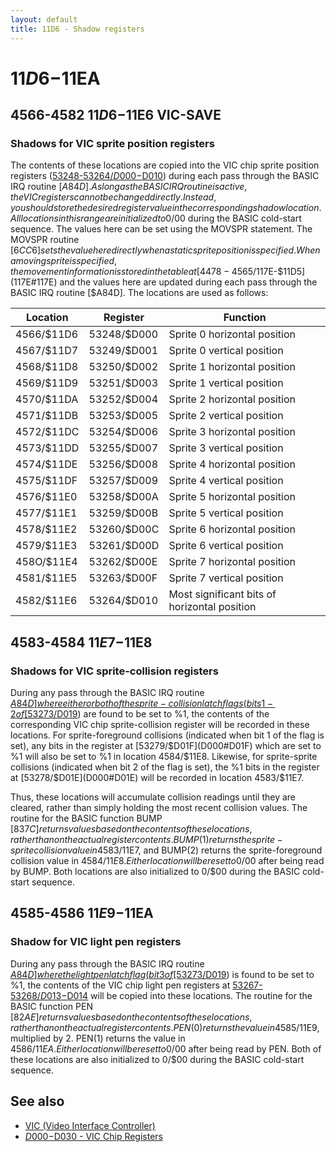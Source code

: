 ```yaml
---
layout: default
title: 11D6 - Shadow registers
---
```

# $11D6-$11EA

## 4566-4582 $11D6-$11E6 VIC-SAVE <a name="11D6"></a>
### Shadows for VIC sprite position registers

The contents of these locations are copied into the VIC chip
sprite position registers ([53248-53264/$D000-$D010](D000#D000)) during
each pass through the BASIC IRQ routine [$A84D]. As long as
the BASIC IRQ routine is active, the VIC registers cannot be
changed directly. Instead, you should store the desired register
value in the corresponding shadow location. All locations in
this range are initialized to 0/$00 during the BASIC cold-start
sequence. The values here can be set using the MOVSPR
statement. The MOVSPR routine [$6CC6] sets the value here
directly when a static sprite position is specified. When a moving sprite is specified, the movement information is stored in
the table at [4478-4565/$117E-$11D5](117E#117E) and the values here are
updated during each pass through the BASIC IRQ routine
[$A84D]. The locations are used as follows:

|Location|Register|Function|
|-|-|-|
|4566/$11D6|53248/$D000|Sprite 0 horizontal position|
|4567/$11D7|53249/$D001|Sprite 0 vertical position|
|4568/$11D8|53250/$D002|Sprite 1 horizontal position|
|4569/$11D9|53251/$D003|Sprite 1 vertical position|
|4570/$11DA|53252/$D004|Sprite 2 horizontal position|
|4571/$11DB|53253/$D005|Sprite 2 vertical position|
|4572/$11DC|53254/$D006|Sprite 3 horizontal position|
|4573/$11DD|53255/$D007|Sprite 3 vertical position|
|4574/$11DE|53256/$D008|Sprite 4 horizontal position|
|4575/$11DF|53257/$D009|Sprite 4 vertical position|
|4576/$11E0|53258/$D00A|Sprite 5 horizontal position|
|4577/$11E1|53259/$D00B|Sprite 5 vertical position|
|4578/$11E2|53260/$D00C|Sprite 6 horizontal position|
|4579/$11E3|53261/$D00D|Sprite 6 vertical position|
|458O/$11E4|53262/$D00E|Sprite 7 horizontal position|
|4581/$11E5|53263/$D00F|Sprite 7 vertical position|
|4582/$11E6|53264/$D010|Most significant bits of horizontal position|

## 4583-4584 $11E7-$11E8 <a name="11E7"></a>
### Shadows for VIC sprite-collision registers

During any pass through the BASIC IRQ routine [$A84D]
where either or both of the sprite-collision latch flags (bits 1-2
of [53273/$D019](D000#D019)) are found to be set to %1, the contents of
the corresponding VIC chip sprite-collision register will be recorded in these locations. For sprite-foreground collisions (indicated when bit 1 of the flag is set), any bits in the register at
[53279/$D01F](D000#D01F) which are set to %1 will also be set to %1 in location 4584/$11E8. Likewise, for sprite-sprite collisions (indicated when bit 2 of the flag is set), the %1 bits in the register
at [53278/$D01E](D000#D01E) will be recorded in location 4583/$11E7.

Thus, these locations will accumulate collision readings until
they are cleared, rather than simply holding the most recent
collision values. The routine for the BASIC function BUMP
[$837C] returns values based on the contents of these locations, rather than on the actual register contents. BUMP(1) returns the sprite-sprite collision value in 4583/$11E7, and
BUMP(2) returns the sprite-foreground collision value in
4584/$11E8. Either location will be reset to 0/$00 after being
read by BUMP. Both locations are also initialized to 0/$00
during the BASIC cold-start sequence.

## 4585-4586 $11E9-$11EA <a name="11E9"></a>
### Shadow for VIC light pen registers

During any pass through the BASIC IRQ routine [$A84D]
where the light pen latch flag (bit 3 of [53273/$D019](D000#D019)) is found
to be set to %1, the contents of the VIC chip light pen registers at [53267-53268/$D013-$D014](D000#D013) will be copied into these
locations. The routine for the BASIC function PEN [$82AE] returns values based on the contents of these locations, rather
than on the actual register contents. PEN(0) returns the value
in 4585/$11E9, multiplied by 2. PEN(1) returns the value in
4586/$11EA. Either location will be reset to 0/$00 after being
read by PEN. Both of these locations are also initialized to
0/$00 during the BASIC cold-start sequence.

## See also

* [VIC (Video Interface Controller)](Vic)
* [$D000-$D030 - VIC Chip Registers](D000)
